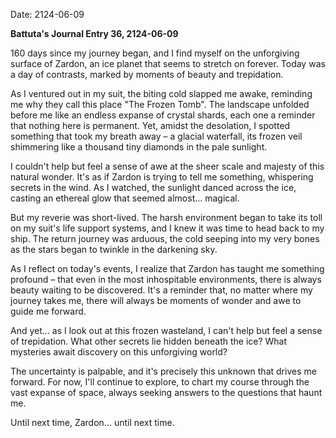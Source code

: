 Date: 2124-06-09

**Battuta's Journal Entry 36, 2124-06-09**

160 days since my journey began, and I find myself on the unforgiving surface of Zardon, an ice planet that seems to stretch on forever. Today was a day of contrasts, marked by moments of beauty and trepidation.

As I ventured out in my suit, the biting cold slapped me awake, reminding me why they call this place "The Frozen Tomb". The landscape unfolded before me like an endless expanse of crystal shards, each one a reminder that nothing here is permanent. Yet, amidst the desolation, I spotted something that took my breath away – a glacial waterfall, its frozen veil shimmering like a thousand tiny diamonds in the pale sunlight.

I couldn't help but feel a sense of awe at the sheer scale and majesty of this natural wonder. It's as if Zardon is trying to tell me something, whispering secrets in the wind. As I watched, the sunlight danced across the ice, casting an ethereal glow that seemed almost... magical.

But my reverie was short-lived. The harsh environment began to take its toll on my suit's life support systems, and I knew it was time to head back to my ship. The return journey was arduous, the cold seeping into my very bones as the stars began to twinkle in the darkening sky.

As I reflect on today's events, I realize that Zardon has taught me something profound – that even in the most inhospitable environments, there is always beauty waiting to be discovered. It's a reminder that, no matter where my journey takes me, there will always be moments of wonder and awe to guide me forward.

And yet... as I look out at this frozen wasteland, I can't help but feel a sense of trepidation. What other secrets lie hidden beneath the ice? What mysteries await discovery on this unforgiving world?

The uncertainty is palpable, and it's precisely this unknown that drives me forward. For now, I'll continue to explore, to chart my course through the vast expanse of space, always seeking answers to the questions that haunt me.

Until next time, Zardon... until next time.